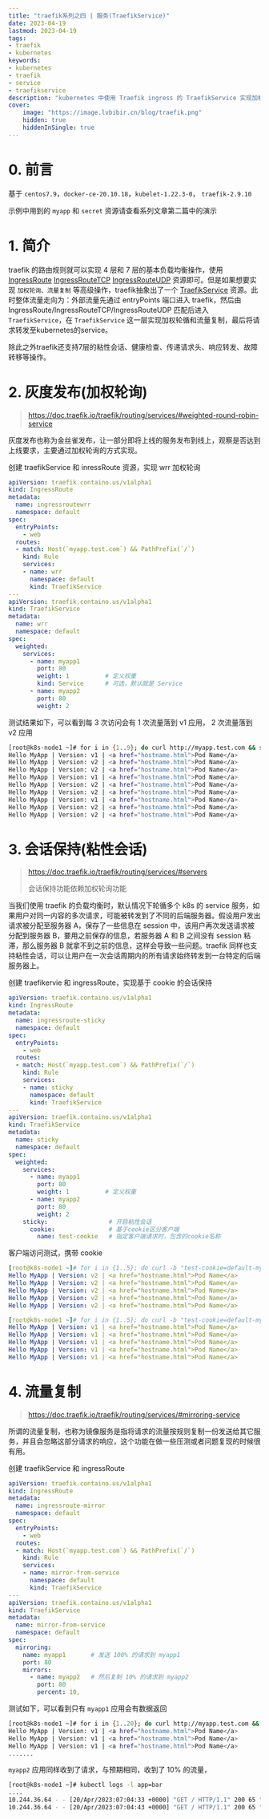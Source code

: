 ```yaml
---
title: "traefik系列之四 | 服务(TraefikService)" 
date: 2023-04-19
lastmod: 2023-04-19
tags: 
- traefik
- kubernetes
keywords:
- kubernetes
- traefik
- service
- traefikservice
description: "kubernetes 中使用 Traefik ingress 的 TraefikService 实现加权轮询、灰度发布、流量复制、会话保持(粘性会话)等功能" 
cover:
    image: "https://image.lvbibir.cn/blog/traefik.png"
    hidden: true
    hiddenInSingle: true
---
```


# 0. 前言

基于 `centos7.9`，`docker-ce-20.10.18`，`kubelet-1.22.3-0`， `traefik-2.9.10`

示例中用到的 `myapp` 和 `secret` 资源请查看系列文章第二篇中的演示

# 1. 简介

traefik 的路由规则就可以实现 4 层和 7 层的基本负载均衡操作，使用 [IngressRoute](https://doc.traefik.io/traefik/routing/providers/kubernetes-crd/#kind-ingressroute) [IngressRouteTCP](https://doc.traefik.io/traefik/routing/providers/kubernetes-crd/#kind-ingressroutetcp) [IngressRouteUDP](https://doc.traefik.io/traefik/routing/providers/kubernetes-crd/#kind-ingressrouteudp) 资源即可。但是如果想要实现 `加权轮询、流量复制` 等高级操作，traefik抽象出了一个 [TraefikService](https://doc.traefik.io/traefik/routing/providers/kubernetes-crd/#kind-traefikservice) 资源。此时整体流量走向为：外部流量先通过 entryPoints 端口进入 traefik，然后由 IngressRoute/IngressRouteTCP/IngressRouteUDP 匹配后进入 `TraefikService`，在 `TraefikService` 这一层实现加权轮循和流量复制，最后将请求转发至kubernetes的service。

除此之外traefik还支持7层的粘性会话、健康检查、传递请求头、响应转发、故障转移等操作。

# 2. 灰度发布(加权轮询)

> https://doc.traefik.io/traefik/routing/services/#weighted-round-robin-service

灰度发布也称为金丝雀发布，让一部分即将上线的服务发布到线上，观察是否达到上线要求，主要通过加权轮询的方式实现。

创建 traefikService 和 inressRoute 资源，实现 wrr 加权轮询

```yaml
apiVersion: traefik.containo.us/v1alpha1
kind: IngressRoute
metadata:
  name: ingressroutewrr
  namespace: default
spec:
  entryPoints:
    - web
  routes:
  - match: Host(`myapp.test.com`) && PathPrefix(`/`)
    kind: Rule
    services:
    - name: wrr
      namespace: default
      kind: TraefikService
---
apiVersion: traefik.containo.us/v1alpha1
kind: TraefikService
metadata:
  name: wrr
  namespace: default
spec:
  weighted:
    services:
      - name: myapp1    
        port: 80
        weight: 1          # 定义权重
        kind: Service      # 可选，默认就是 Service 
      - name: myapp2
        port: 80     
        weight: 2
```

测试结果如下，可以看到每 3 次访问会有 1 次流量落到 v1 应用， 2 次流量落到 v2 应用

```bash
[root@k8s-node1 ~]# for i in {1..9}; do curl http://myapp.test.com && sleep 1; done
Hello MyApp | Version: v1 | <a href="hostname.html">Pod Name</a>
Hello MyApp | Version: v2 | <a href="hostname.html">Pod Name</a>
Hello MyApp | Version: v2 | <a href="hostname.html">Pod Name</a>
Hello MyApp | Version: v1 | <a href="hostname.html">Pod Name</a>
Hello MyApp | Version: v2 | <a href="hostname.html">Pod Name</a>
Hello MyApp | Version: v2 | <a href="hostname.html">Pod Name</a>
Hello MyApp | Version: v1 | <a href="hostname.html">Pod Name</a>
Hello MyApp | Version: v2 | <a href="hostname.html">Pod Name</a>
Hello MyApp | Version: v2 | <a href="hostname.html">Pod Name</a>
```

# 3. 会话保持(粘性会话)

> https://doc.traefik.io/traefik/routing/services/#servers
>
> 会话保持功能依赖加权轮询功能

当我们使用 traefik 的负载均衡时，默认情况下轮循多个 k8s 的 service 服务，如果用户对同一内容的多次请求，可能被转发到了不同的后端服务器。假设用户发出请求被分配至服务器 A，保存了一些信息在 session 中，该用户再次发送请求被分配到服务器 B，要用之前保存的信息，若服务器 A 和 B 之间没有 session 粘滞，那么服务器 B 就拿不到之前的信息，这样会导致一些问题。traefik 同样也支持粘性会话，可以让用户在一次会话周期内的所有请求始终转发到一台特定的后端服务器上。

创建 traefikervie 和 ingressRoute，实现基于 cookie 的会话保持

```yaml
apiVersion: traefik.containo.us/v1alpha1
kind: IngressRoute
metadata:
  name: ingressroute-sticky
  namespace: default
spec:
  entryPoints:
    - web
  routes:
  - match: Host(`myapp.test.com`) && PathPrefix(`/`)
    kind: Rule
    services:
    - name: sticky
      namespace: default
      kind: TraefikService
---
apiVersion: traefik.containo.us/v1alpha1
kind: TraefikService
metadata:
  name: sticky
  namespace: default
spec:
  weighted:
    services:
      - name: myapp1
        port: 80
        weight: 1          # 定义权重
      - name: myapp2
        port: 80
        weight: 2
    sticky:                 # 开启粘性会话
      cookie:               # 基于cookie区分客户端      
        name: test-cookie   # 指定客户端请求时，包含的cookie名称
```

客户端访问测试，携带 cookie

```yaml
[root@k8s-node1 ~]# for i in {1..5}; do curl -b "test-cookie=default-myapp2-80" http://myapp.test.com; done
Hello MyApp | Version: v2 | <a href="hostname.html">Pod Name</a>
Hello MyApp | Version: v2 | <a href="hostname.html">Pod Name</a>
Hello MyApp | Version: v2 | <a href="hostname.html">Pod Name</a>
Hello MyApp | Version: v2 | <a href="hostname.html">Pod Name</a>
Hello MyApp | Version: v2 | <a href="hostname.html">Pod Name</a>

[root@k8s-node1 ~]# for i in {1..5}; do curl -b "test-cookie=default-myapp1-80" http://myapp.test.com; done
Hello MyApp | Version: v1 | <a href="hostname.html">Pod Name</a>
Hello MyApp | Version: v1 | <a href="hostname.html">Pod Name</a>
Hello MyApp | Version: v1 | <a href="hostname.html">Pod Name</a>
Hello MyApp | Version: v1 | <a href="hostname.html">Pod Name</a>
Hello MyApp | Version: v1 | <a href="hostname.html">Pod Name</a>
```



# 4. 流量复制

> https://doc.traefik.io/traefik/routing/services/#mirroring-service

所谓的流量复制，也称为镜像服务是指将请求的流量按规则复制一份发送给其它服务，并且会忽略这部分请求的响应，这个功能在做一些压测或者问题复现的时候很有用。

创建 traefikService 和 ingressRoute

```yaml
apiVersion: traefik.containo.us/v1alpha1
kind: IngressRoute
metadata:
  name: ingressroute-mirror
  namespace: default
spec:
  entryPoints:
    - web
  routes:
  - match: Host(`myapp.test.com`) && PathPrefix(`/`) 
    kind: Rule
    services:
    - name: mirror-from-service         
      namespace: default
      kind: TraefikService
---
apiVersion: traefik.containo.us/v1alpha1
kind: TraefikService
metadata:
  name: mirror-from-service
  namespace: default
spec:
  mirroring:
    name: myapp1       # 发送 100% 的请求到 myapp1
    port: 80
    mirrors:
      - name: myapp2   # 然后复制 10% 的请求到 myapp2
        port: 80
        percent: 10,
```

测试如下，可以看到只有 `myapp1` 应用会有数据返回

```bash
[root@k8s-node1 ~]# for i in {1..20}; do curl http://myapp.test.com && sleep 1; done
Hello MyApp | Version: v1 | <a href="hostname.html">Pod Name</a>
Hello MyApp | Version: v1 | <a href="hostname.html">Pod Name</a>
Hello MyApp | Version: v1 | <a href="hostname.html">Pod Name</a>
.......
```

`myapp2` 应用同样收到了请求，与预期相同，收到了 10% 的流量，

```bash
[root@k8s-node1 ~]# kubectl logs -l app=bar
....
10.244.36.64 - - [20/Apr/2023:07:04:33 +0000] "GET / HTTP/1.1" 200 65 "-" "curl/7.29.0" "1.1.1.1"
10.244.36.64 - - [20/Apr/2023:07:04:43 +0000] "GET / HTTP/1.1" 200 65 "-" "curl/7.29.0" "1.1.1.1"
```



